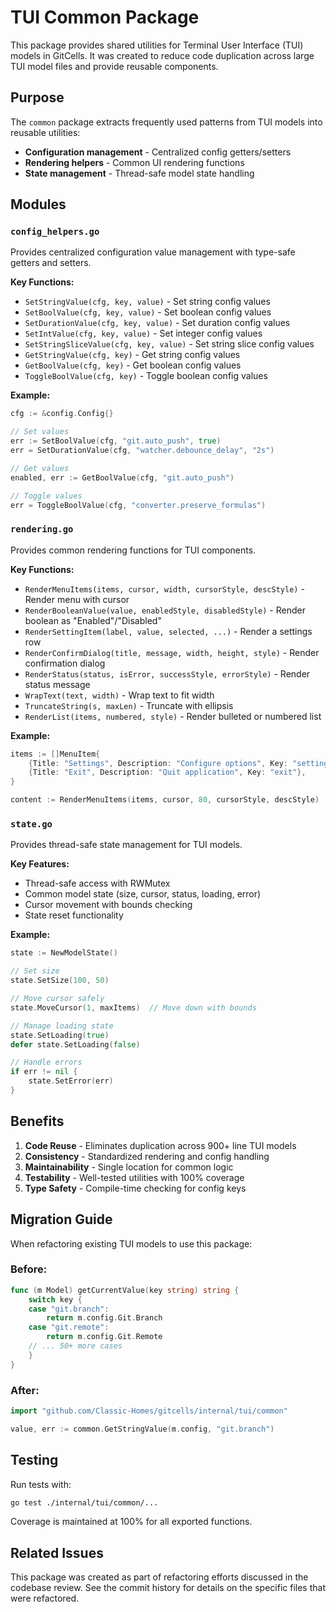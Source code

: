# TUI Common Package

This package provides shared utilities for Terminal User Interface (TUI) models in GitCells. It was created to reduce code duplication across large TUI model files and provide reusable components.

## Purpose

The `common` package extracts frequently used patterns from TUI models into reusable utilities:

- **Configuration management** - Centralized config getters/setters
- **Rendering helpers** - Common UI rendering functions
- **State management** - Thread-safe model state handling

## Modules

### `config_helpers.go`

Provides centralized configuration value management with type-safe getters and setters.

**Key Functions:**
- `SetStringValue(cfg, key, value)` - Set string config values
- `SetBoolValue(cfg, key, value)` - Set boolean config values
- `SetDurationValue(cfg, key, value)` - Set duration config values
- `SetIntValue(cfg, key, value)` - Set integer config values
- `SetStringSliceValue(cfg, key, value)` - Set string slice config values
- `GetStringValue(cfg, key)` - Get string config values
- `GetBoolValue(cfg, key)` - Get boolean config values
- `ToggleBoolValue(cfg, key)` - Toggle boolean config values

**Example:**
```go
cfg := &config.Config{}

// Set values
err := SetBoolValue(cfg, "git.auto_push", true)
err = SetDurationValue(cfg, "watcher.debounce_delay", "2s")

// Get values
enabled, err := GetBoolValue(cfg, "git.auto_push")

// Toggle values
err = ToggleBoolValue(cfg, "converter.preserve_formulas")
```

### `rendering.go`

Provides common rendering functions for TUI components.

**Key Functions:**
- `RenderMenuItems(items, cursor, width, cursorStyle, descStyle)` - Render menu with cursor
- `RenderBooleanValue(value, enabledStyle, disabledStyle)` - Render boolean as "Enabled"/"Disabled"
- `RenderSettingItem(label, value, selected, ...)` - Render a settings row
- `RenderConfirmDialog(title, message, width, height, style)` - Render confirmation dialog
- `RenderStatus(status, isError, successStyle, errorStyle)` - Render status message
- `WrapText(text, width)` - Wrap text to fit width
- `TruncateString(s, maxLen)` - Truncate with ellipsis
- `RenderList(items, numbered, style)` - Render bulleted or numbered list

**Example:**
```go
items := []MenuItem{
    {Title: "Settings", Description: "Configure options", Key: "settings"},
    {Title: "Exit", Description: "Quit application", Key: "exit"},
}

content := RenderMenuItems(items, cursor, 80, cursorStyle, descStyle)
```

### `state.go`

Provides thread-safe state management for TUI models.

**Key Features:**
- Thread-safe access with RWMutex
- Common model state (size, cursor, status, loading, error)
- Cursor movement with bounds checking
- State reset functionality

**Example:**
```go
state := NewModelState()

// Set size
state.SetSize(100, 50)

// Move cursor safely
state.MoveCursor(1, maxItems)  // Move down with bounds

// Manage loading state
state.SetLoading(true)
defer state.SetLoading(false)

// Handle errors
if err != nil {
    state.SetError(err)
}
```

## Benefits

1. **Code Reuse** - Eliminates duplication across 900+ line TUI models
2. **Consistency** - Standardized rendering and config handling
3. **Maintainability** - Single location for common logic
4. **Testability** - Well-tested utilities with 100% coverage
5. **Type Safety** - Compile-time checking for config keys

## Migration Guide

When refactoring existing TUI models to use this package:

### Before:
```go
func (m Model) getCurrentValue(key string) string {
    switch key {
    case "git.branch":
        return m.config.Git.Branch
    case "git.remote":
        return m.config.Git.Remote
    // ... 50+ more cases
    }
}
```

### After:
```go
import "github.com/Classic-Homes/gitcells/internal/tui/common"

value, err := common.GetStringValue(m.config, "git.branch")
```

## Testing

Run tests with:
```bash
go test ./internal/tui/common/...
```

Coverage is maintained at 100% for all exported functions.

## Related Issues

This package was created as part of refactoring efforts discussed in the codebase review. See the commit history for details on the specific files that were refactored.
